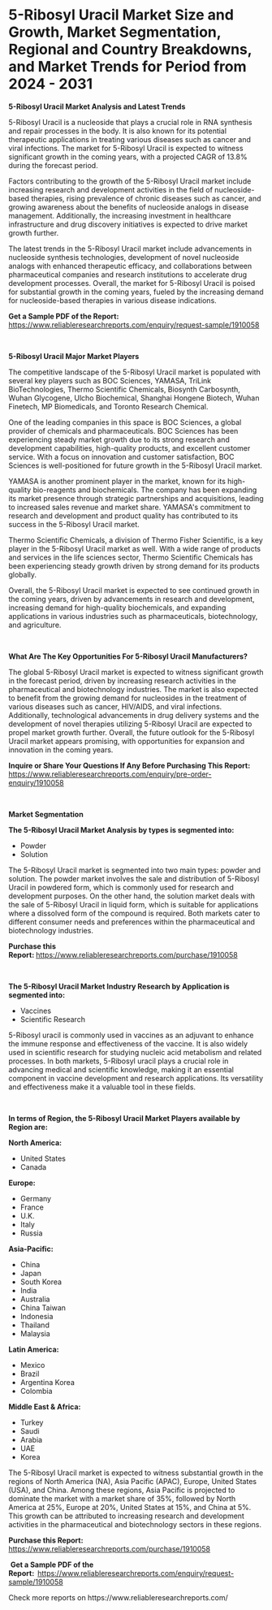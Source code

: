 <p><h1>5-Ribosyl Uracil Market Size and Growth, Market Segmentation, Regional and Country Breakdowns, and Market Trends for Period from 2024 -  2031</h1></p><p><strong>5-Ribosyl Uracil Market Analysis and Latest Trends</strong></p>
<p><p>5-Ribosyl Uracil is a nucleoside that plays a crucial role in RNA synthesis and repair processes in the body. It is also known for its potential therapeutic applications in treating various diseases such as cancer and viral infections. The market for 5-Ribosyl Uracil is expected to witness significant growth in the coming years, with a projected CAGR of 13.8% during the forecast period.</p><p>Factors contributing to the growth of the 5-Ribosyl Uracil market include increasing research and development activities in the field of nucleoside-based therapies, rising prevalence of chronic diseases such as cancer, and growing awareness about the benefits of nucleoside analogs in disease management. Additionally, the increasing investment in healthcare infrastructure and drug discovery initiatives is expected to drive market growth further.</p><p>The latest trends in the 5-Ribosyl Uracil market include advancements in nucleoside synthesis technologies, development of novel nucleoside analogs with enhanced therapeutic efficacy, and collaborations between pharmaceutical companies and research institutions to accelerate drug development processes. Overall, the market for 5-Ribosyl Uracil is poised for substantial growth in the coming years, fueled by the increasing demand for nucleoside-based therapies in various disease indications.</p></p>
<p><strong>Get a Sample PDF of the Report:&nbsp;</strong> <a href="https://www.reliableresearchreports.com/enquiry/request-sample/1910058">https://www.reliableresearchreports.com/enquiry/request-sample/1910058</a></p>
<p>&nbsp;</p>
<p><strong>5-Ribosyl Uracil Major Market Players</strong></p>
<p><p>The competitive landscape of the 5-Ribosyl Uracil market is populated with several key players such as BOC Sciences, YAMASA, TriLink BioTechnologies, Thermo Scientific Chemicals, Biosynth Carbosynth, Wuhan Glycogene, Ulcho Biochemical, Shanghai Hongene Biotech, Wuhan Finetech, MP Biomedicals, and Toronto Research Chemical. </p><p>One of the leading companies in this space is BOC Sciences, a global provider of chemicals and pharmaceuticals. BOC Sciences has been experiencing steady market growth due to its strong research and development capabilities, high-quality products, and excellent customer service. With a focus on innovation and customer satisfaction, BOC Sciences is well-positioned for future growth in the 5-Ribosyl Uracil market.</p><p>YAMASA is another prominent player in the market, known for its high-quality bio-reagents and biochemicals. The company has been expanding its market presence through strategic partnerships and acquisitions, leading to increased sales revenue and market share. YAMASA's commitment to research and development and product quality has contributed to its success in the 5-Ribosyl Uracil market.</p><p>Thermo Scientific Chemicals, a division of Thermo Fisher Scientific, is a key player in the 5-Ribosyl Uracil market as well. With a wide range of products and services in the life sciences sector, Thermo Scientific Chemicals has been experiencing steady growth driven by strong demand for its products globally.</p><p>Overall, the 5-Ribosyl Uracil market is expected to see continued growth in the coming years, driven by advancements in research and development, increasing demand for high-quality biochemicals, and expanding applications in various industries such as pharmaceuticals, biotechnology, and agriculture.</p></p>
<p>&nbsp;</p>
<p><strong>What Are The Key Opportunities For 5-Ribosyl Uracil Manufacturers?</strong></p>
<p><p>The global 5-Ribosyl Uracil market is expected to witness significant growth in the forecast period, driven by increasing research activities in the pharmaceutical and biotechnology industries. The market is also expected to benefit from the growing demand for nucleosides in the treatment of various diseases such as cancer, HIV/AIDS, and viral infections. Additionally, technological advancements in drug delivery systems and the development of novel therapies utilizing 5-Ribosyl Uracil are expected to propel market growth further. Overall, the future outlook for the 5-Ribosyl Uracil market appears promising, with opportunities for expansion and innovation in the coming years.</p></p>
<p><strong>Inquire or Share Your Questions If Any Before Purchasing This Report:</strong> <a href="https://www.reliableresearchreports.com/enquiry/pre-order-enquiry/1910058">https://www.reliableresearchreports.com/enquiry/pre-order-enquiry/1910058</a></p>
<p>&nbsp;</p>
<p><strong>Market Segmentation</strong></p>
<p><strong>The 5-Ribosyl Uracil Market Analysis by types is segmented into:</strong></p>
<p><ul><li>Powder</li><li>Solution</li></ul></p>
<p><p>The 5-Ribosyl Uracil market is segmented into two main types: powder and solution. The powder market involves the sale and distribution of 5-Ribosyl Uracil in powdered form, which is commonly used for research and development purposes. On the other hand, the solution market deals with the sale of 5-Ribosyl Uracil in liquid form, which is suitable for applications where a dissolved form of the compound is required. Both markets cater to different consumer needs and preferences within the pharmaceutical and biotechnology industries.</p></p>
<p><strong>Purchase this Report:&nbsp;</strong><a href="https://www.reliableresearchreports.com/purchase/1910058">https://www.reliableresearchreports.com/purchase/1910058</a></p>
<p>&nbsp;</p>
<p><strong>The 5-Ribosyl Uracil Market Industry Research by Application is segmented into:</strong></p>
<p><ul><li>Vaccines</li><li>Scientific Research</li></ul></p>
<p><p>5-Ribosyl uracil is commonly used in vaccines as an adjuvant to enhance the immune response and effectiveness of the vaccine. It is also widely used in scientific research for studying nucleic acid metabolism and related processes. In both markets, 5-Ribosyl uracil plays a crucial role in advancing medical and scientific knowledge, making it an essential component in vaccine development and research applications. Its versatility and effectiveness make it a valuable tool in these fields.</p></p>
<p>&nbsp;</p>
<p><strong>In terms of Region, the 5-Ribosyl Uracil Market Players available by Region are:</strong></p>
<p>
    <p> <strong> North America: </strong>
        <ul>
            <li>United States</li>
            <li>Canada</li>
        </ul>
        </p> 
    <p> <strong> Europe: </strong>
        <ul>
            <li>Germany</li>
            <li>France</li>
            <li>U.K.</li>
            <li>Italy</li>
            <li>Russia</li>
        </ul>
        </p> 
    <p> <strong> Asia-Pacific: </strong>
        <ul>
            <li>China</li>
            <li>Japan</li>
            <li>South Korea</li>
            <li>India</li>
            <li>Australia</li>
            <li>China Taiwan</li>
            <li>Indonesia</li>
            <li>Thailand</li>
            <li>Malaysia</li>
        </ul>
        </p> 
    <p> <strong> Latin America: </strong>
        <ul>
            <li>Mexico</li>
            <li>Brazil</li>
            <li>Argentina Korea</li>
            <li>Colombia</li>
        </ul>
        </p> 
    <p> <strong> Middle East & Africa: </strong>
        <ul>
            <li>Turkey</li>
            <li>Saudi</li>
            <li>Arabia</li>
            <li>UAE</li>
            <li>Korea</li>
        </ul>
    </p>
    </p>
<p><p>The 5-Ribosyl Uracil market is expected to witness substantial growth in the regions of North America (NA), Asia Pacific (APAC), Europe, United States (USA), and China. Among these regions, Asia Pacific is projected to dominate the market with a market share of 35%, followed by North America at 25%, Europe at 20%, United States at 15%, and China at 5%. This growth can be attributed to increasing research and development activities in the pharmaceutical and biotechnology sectors in these regions.</p></p>
<p><strong>Purchase this Report: </strong><a href="https://www.reliableresearchreports.com/purchase/1910058">https://www.reliableresearchreports.com/purchase/1910058</a></p>
<p>&nbsp;<strong>Get a Sample PDF of the Report:&nbsp;&nbsp;</strong><a href="https://www.reliableresearchreports.com/enquiry/request-sample/1910058">https://www.reliableresearchreports.com/enquiry/request-sample/1910058</a></p>
<p><strong></strong></p>
<p>Check more reports on https://www.reliableresearchreports.com/</p>